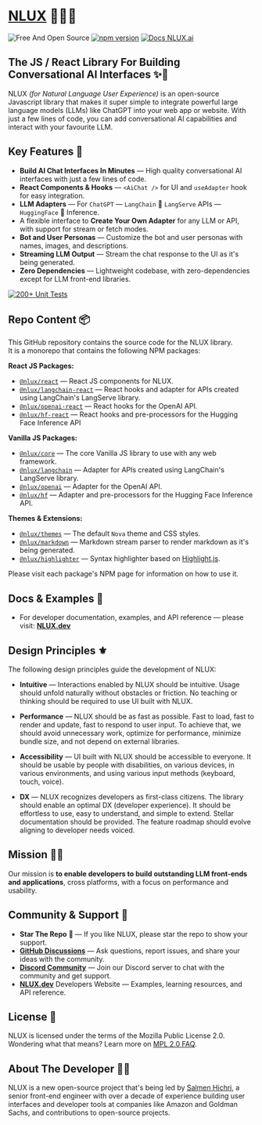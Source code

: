 # [NLUX](https://nlux.ai) 🌲✨💬

![Free And Open Source](https://img.shields.io/badge/Free%20%26%20Open%20Source-1ccb61)
[![npm version](https://img.shields.io/badge/NPM-@nlux/react-1ccb61)](https://www.npmjs.com/package/@nlux/react)
[![Docs NLUX.ai](https://img.shields.io/badge/Docs_Website-NLUX.dev-fa896b)](https://nlux.dev)

## The JS / React Library For Building Conversational AI Interfaces ✨💬

NLUX _(for Natural Language User Experience)_ is an open-source Javascript library that makes it super simple to
integrate
powerful large language models (LLMs) like ChatGPT into your web app or website. With just a few lines of code, you
can add conversational AI capabilities and interact with your favourite LLM.

## Key Features 🌟

* **Build AI Chat Interfaces In Minutes** ― High quality conversational AI interfaces with just a few lines of code.
* **React Components & Hooks** ― `<AiChat />` for UI and `useAdapter` hook for easy integration.
* **LLM Adapters** ― For `ChatGPT` ― `LangChain` 🦜 `LangServe` APIs ― `HuggingFace` 🤗 Inference.
* A flexible interface to **Create Your Own Adapter** for any LLM or API, with support for stream or fetch modes.
* **Bot and User Personas** ― Customize the bot and user personas with names, images, and descriptions.
* **Streaming LLM Output** ― Stream the chat response to the UI as it's being generated.
* **Zero Dependencies** ― Lightweight codebase, with zero-dependencies except for LLM front-end libraries.

[![200+ Unit Tests](https://github.com/nluxai/nlux/actions/workflows/run-all-tests.yml/badge.svg)](https://github.com/nluxai/nlux/actions/workflows/run-all-tests.yml)

## Repo Content 📦

This GitHub repository contains the source code for the NLUX library.<br />
It is a monorepo that contains the following NPM packages:

**React JS Packages:**

* [`@nlux/react`](https://www.npmjs.com/package/@nlux/react) ― React JS components for NLUX.
* [`@nlux/langchain-react`](https://www.npmjs.com/package/@nlux/langchain-react) ― React hooks and adapter for APIs
  created using LangChain's LangServe library.
* [`@nlux/openai-react`](https://www.npmjs.com/package/@nlux/openai-react) ― React hooks for the OpenAI API.
* [`@nlux/hf-react`](https://www.npmjs.com/package/@nlux/hf-react) ― React hooks and pre-processors for the Hugging Face
  Inference API

**Vanilla JS Packages:**

* [`@nlux/core`](https://www.npmjs.com/package/@nlux/core) ― The core Vanilla JS library to use with any web framework.
* [`@nlux/langchain`](https://www.npmjs.com/package/@nlux/langchain) ― Adapter for APIs created using LangChain's
  LangServe library.
* [`@nlux/openai`](https://www.npmjs.com/package/@nlux/openai) ― Adapter for the OpenAI API.
* [`@nlux/hf`](https://www.npmjs.com/package/@nlux/hf) ― Adapter and pre-processors for the Hugging Face Inference API.

**Themes & Extensions:**

* [`@nlux/themes`](https://www.npmjs.com/package/@nlux/themes) ― The default `Nova` theme and CSS styles.
* [`@nlux/markdown`](https://www.npmjs.com/package/@nlux/markdown) ― Markdown stream parser to render
  markdown as it's being generated.
* [`@nlux/highlighter`](https://www.npmjs.com/package/@nlux/highlighter) ― Syntax highlighter based on
  [Highlight.js](https://highlightjs.org/).

Please visit each package's NPM page for information on how to use it.

## Docs & Examples 🤩

* For developer documentation, examples, and API reference ― please visit: **[NLUX.dev](https://nlux.dev/)**

## Design Principles ⚜️

The following design principles guide the development of NLUX:

* **Intuitive** ― Interactions enabled by NLUX should be intuitive.
  Usage should unfold naturally without obstacles or friction. No teaching or thinking
  should be required to use UI built with NLUX.

* **Performance** ― NLUX should be as fast as possible. Fast to load, fast to render
  and update, fast to respond to user input. To achieve that, we should avoid unnecessary
  work, optimize for performance, minimize bundle size, and not depend on external libraries.

* **Accessibility** ― UI built with NLUX should be accessible to everyone. It should be usable
  by people with disabilities, on various devices, in various environments, and using various
  input methods (keyboard, touch, voice).

* **DX** ― NLUX recognizes developers as first-class citizens. The library should enable an
  optimal DX (developer experience). It should be effortless to use, easy to understand, and
  simple to extend. Stellar documentation should be provided. The feature roadmap should evolve
  aligning to developer needs voiced.

## Mission 👨‍🚀

Our mission is **to enable developers to build outstanding LLM front-ends and applications**,
cross platforms, with a focus on performance and usability.

## Community & Support 🙏

* **Star The Repo** 🌟 ― If you like NLUX, please star the repo to show your support.
* **[GitHub Discussions](https://github.com/nluxai/nlux/discussions)** ― Ask questions, report issues, and share your
  ideas with the community.
* **[Discord Community](https://discord.gg/VY4TDaf4)** ― Join our Discord server to chat with the community and get
  support.
* **[NLUX.dev](https://nlux.dev/)** Developers Website ― Examples, learning resources, and API reference.

## License 📃

NLUX is licensed under the terms of the Mozilla Public License 2.0.<br />
Wondering what that means? Learn more on [MPL 2.0 FAQ](https://www.mozilla.org/en-US/MPL/2.0/FAQ/).

## About The Developer 👨‍💻

NLUX is a new open-source project that's being led by [Salmen Hichri](https://github.com/salmenus), a senior front-end
engineer with over a decade of experience building user interfaces and developer
tools at companies like Amazon and Goldman Sachs, and contributions to open-source projects.
